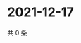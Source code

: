 # 2021-12-17

共 0 条

<!-- BEGIN WEIBO -->
<!-- 最后更新时间 Fri Dec 17 2021 22:00:53 GMT+0800 (China Standard Time) -->

<!-- END WEIBO -->
